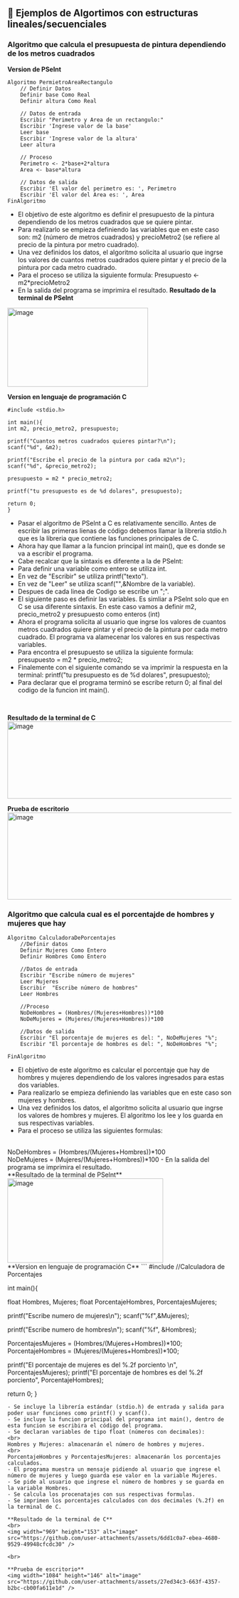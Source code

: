 ## 🎯 Ejemplos de Algortimos con estructuras lineales/secuenciales

### Algoritmo que calcula el presupuesta de pintura dependiendo de los metros cuadrados
**Version de PSelnt**
```
Algoritmo PermietroAreaRectangulo
	// Definir Datos
	Definir base Como Real
	Definir altura Como Real
	
	// Datos de entrada
	Escribir "Perimetro y Area de un rectangulo:"
	Escribir 'Ingrese valor de la base'
	Leer base
	Escribir 'Ingrese valor de la altura'
	Leer altura
	
	// Proceso
	Perimetro <- 2*base+2*altura
	Area <- base*altura
	
	// Datos de salida
	Escribir 'El valor del perimetro es: ', Perimetro
	Escribir 'El valor del Area es: ', Area
FinAlgoritmo
```
- El objetivo de este algoritmo es definir el presupuesto de la pintura dependiendo de los metros cuadrados que se quiere pintar. 
- Para realizarlo se empieza definiendo las variables que en este caso son: m2 (número de metros cuadrados) y precioMetro2 (se refiere al precio de la pintura por metro cuadrado). 
- Una vez definidos los datos, el algoritmo solicita al usuario que ingrse los valores de cuantos metros cuadrados quiere pintar y el precio de la pintura por cada metro cuadrado.
- Para el proceso se utiliza la siguiente formula: Presupuesto <- m2*precioMetro2
- En la salida del programa se imprimira el resultado.
**Resultado de la terminal de PSelnt**
<img width="316" height="177" alt="image" src="https://github.com/user-attachments/assets/4de7a1bf-244b-42b1-9eb2-201c411ba857" />

<br>

**Version en lenguaje de programación C**

```
#include <stdio.h>

int main(){
int m2, precio_metro2, presupuesto;

printf("Cuantos metros cuadrados quieres pintar?\n");
scanf("%d", &m2);

printf("Escribe el precio de la pintura por cada m2\n");
scanf("%d", &precio_metro2);

presupuesto = m2 * precio_metro2;

printf("tu presupuesto es de %d dolares", presupuesto);

return 0;    
}
```
- Pasar el algoritmo de PSelnt a C es relativamente sencillo. Antes de escribir las primeras lienas de código debemos llamar la libreria stdio.h que es la libreria que contiene las funciones principales de C.
- Ahora hay que llamar a la funcion principal int main(), que es donde se va a escribir el programa.
- Cabe recalcar que la sintaxis es diferente a la de PSelnt:
- Para definir una variable como entero se utiliza int.
- En vez de "Escribir" se utiliza printf("texto").
- En vez de "Leer" se utiliza scanf("",&Nombre de la variable).
- Despues de cada linea de Codigo se escribe un ";".
- El siguiente paso es definir las variables. Es simliar a PSelnt solo que en C se usa diferente sintaxis. En este caso vamos a definir m2, precio_metro2 y presupuesto como enteros (int)
- Ahora el programa solicita al usuario que ingrse los valores de cuantos metros cuadrados quiere pintar y el precio de la pintura por cada metro cuadrado. El programa va alamecenar los valores en sus respectivas variables.
- Para encontra el presupuesto se utiliza la siguiente formula: presupuesto = m2 * precio_metro2;
- Finalemente con el siguiente comando se va imprimir la respuesta en la terminal: printf("tu presupuesto es de %d dolares", presupuesto);
- Para declarar que el programa terminó se escribe return 0; al final del codigo de la funcion int main().
<br>

**Resultado de la terminal de C**
<br>
<img width="770" height="173" alt="image" src="https://github.com/user-attachments/assets/9d610236-2525-4f43-a9bc-8dcc5df98eab" />
<br>

**Prueba de escritorio**
<br>
<img width="756" height="195" alt="image" src="https://github.com/user-attachments/assets/3fd629ce-e8de-41a6-bb3d-0c2623d57c12" />


### Algoritmo que calcula cual es el porcentajde de hombres y mujeres que hay
```
Algoritmo CalculadoraDePorcentajes
	//Definir datos
	Definir Mujeres Como Entero
	Definir Hombres Como Entero
	
	//Datos de entrada 
	Escribir "Escribe número de mujeres"
	Leer Mujeres
	Escribir  "Escribe número de hombres"
	Leer Hombres 
	
	//Proceso
	NoDeHombres = (Hombres/(Mujeres+Hombres))*100
	NoDeMujeres = (Mujeres/(Mujeres+Hombres))*100
	
	//Datos de salida 
	Escribir "El porcentaje de mujeres es del: ", NoDeMujeres "%"; 
	Escribir "El porcentaje de hombres es del: ", NoDeHombres "%";  
	
FinAlgoritmo
```
- El objetivo de este algoritmo es calcular el porcentaje que hay de hombres y mujeres dependiendo de los valores ingresados para estas dos variables. 
- Para realizarlo se empieza definiendo las variables que en este caso son mujeres y hombres.
- Una vez definidos los datos, el algoritmo solicita al usuario que ingrse los valores de hombres y mujeres. El algoritmo los lee y los guarda en sus respectivas variables.
- Para el proceso se utiliza las siguientes formulas:
<br>
NoDeHombres = (Hombres/(Mujeres+Hombres))*100
<br>
NoDeMujeres = (Mujeres/(Mujeres+Hombres))*100
- En la salida del programa se imprimira el resultado.
<br>
**Resultado de la terminal de PSelnt**
<br>
<img width="350" height="189" alt="image" src="https://github.com/user-attachments/assets/09e8614b-dbe9-403d-b0a0-fe7a58d69a14" />
<br>
**Version en lenguaje de programación C**
```
#include <stdio.h>
//Calculadora de Porcentajes

int main(){

float Hombres, Mujeres; 
float PorcentajeHombres, PorcentajesMujeres;

printf("Escribe numero de mujeres\n");
scanf("%f",&Mujeres);

printf("Escribe numero de hombres\n");
scanf("%f", &Hombres);

PorcentajesMujeres = (Hombres/(Mujeres+Hombres))*100;
PorcentajeHombres = (Mujeres/(Mujeres+Hombres))*100;

printf("El porcentaje de mujeres es del %.2f porciento \n", PorcentajesMujeres);
printf("El porcentaje de hombres es del %.2f porciento", PorcentajeHombres);

return 0;
}
```
- Se incluye la librería estándar (stdio.h) de entrada y salida para poder usar funciones como printf() y scanf().
- Se incluye la funcion principal del programa int main(), dentro de esta funcion se escribira el código del programa.
- Se declaran variables de tipo float (números con decimales):
<br>
Hombres y Mujeres: almacenarán el número de hombres y mujeres.
<br>
PorcentajeHombres y PorcentajesMujeres: almacenarán los porcentajes calculados.
- El programa muestra un mensaje pidiendo al usuario que ingrese el número de mujeres y luego guarda ese valor en la variable Mujeres.
- Se pide al usuario que ingrese el número de hombres y se guarda en la variable Hombres.
- Se calcula los procenatajes con sus respectivas formulas.
- Se imprimen los porcentajes calculados con dos decimales (%.2f) en la terminal de C.

**Resultado de la terminal de C**
<br>
<img width="969" height="153" alt="image" src="https://github.com/user-attachments/assets/6dd1c0a7-ebea-4680-9529-49948cfcdc30" />

<br>

**Prueba de escritorio**
<img width="1084" height="146" alt="image" src="https://github.com/user-attachments/assets/27ed34c3-663f-4357-b2bc-cb00fa611e1d" />



